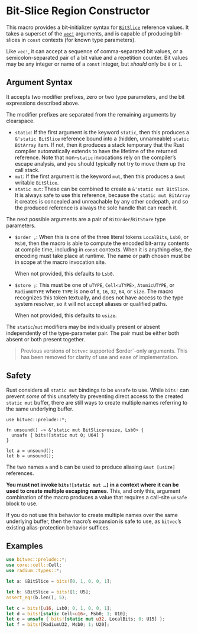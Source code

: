 # Bit-Slice Region Constructor

This macro provides a bit-initializer syntax for [`BitSlice`] reference values.
It takes a superset of the [`vec!`] arguments, and is capable of producing
bit-slices in `const` contexts (for known type parameters).

Like `vec!`, it can accept a sequence of comma-separated bit values, or a
semicolon-separated pair of a bit value and a repetition counter. Bit values may
be any integer or name of a `const` integer, but *should* only be `0` or `1`.

## Argument Syntax

It accepts two modifier prefixes, zero or two type parameters, and the bit
expressions described above.

The modifier prefixes are separated from the remaining arguments by clearspace.

- `static`: If the first argument is the keyword `static`, then this produces a
  `&'static BitSlice` reference bound into a (hidden, unnameable)
  `static BitArray` item. If not, then it produces a stack temporary that the
  Rust compiler automatically extends to have the lifetime of the returned
  reference. Note that non-`static` invocations rely on the compiler’s escape
  analysis, and you should typically not try to move them up the call stack.
- `mut`: If the first argument is the keyword `mut`, then this produces a `&mut`
  writable `BitSlice`.
- `static mut`: These can be combined to create a `&'static mut BitSlice`. It is
  always safe to use this reference, because the `static mut BitArray` it
  creates is concealed and unreachable by any other codepath, and so the
  produced reference is always the sole handle that can reach it.

The next possible arguments are a pair of `BitOrder`/`BitStore` type parameters.

- `$order ,`: When this is one of the three literal tokens `LocalBits`, `Lsb0`,
  or `Msb0`, then the macro is able to compute the encoded bit-array contents at
  compile time, including in `const` contexts. When it is anything else, the
  encoding must take place at runtime. The name or path chosen must be in scope
  at the macro invocation site.

  When not provided, this defaults to `Lsb0`.
- `$store ;`: This must be one of `uTYPE`, `Cell<uTYPE>`, `AtomicUTYPE`, or
  `RadiumUTYPE` where `TYPE` is one of `8`, `16`, `32`, `64`, or `size`. The
  macro recognizes this token textually, and does not have access to the type
  system resolver, so it will not accept aliases or qualified paths.

  When not provided, this defaults to `usize`.

The `static`/`mut` modifiers may be individually present or absent independently
of the type-parameter pair. The pair must be either both absent or both present
together.

> Previous versions of `bitvec` supported $order`-only arguments. This has been
> removed for clarity of use and ease of implementation.

## Safety

Rust considers all `static mut` bindings to be `unsafe` to use. While `bits!`
can prevent *some* of this unsafety by preventing direct access to the created
`static mut` buffer, there are still ways to create multiple names referring to
the same underlying buffer.

```rust,ignore
use bitvec::prelude::*;

fn unsound() -> &'static mut BitSlice<usize, Lsb0> {
  unsafe { bits![static mut 0; U64] }
}

let a = unsound();
let b = unsound();
```

The two names `a` and `b` can be used to produce aliasing `&mut [usize]`
references.

**You must not invoke `bits![static mut …]` in a context where it can be used**
**to create multiple escaping names**. This, and only this, argument combination
of the macro produces a value that requires a call-site `unsafe` block to use.

If you do not use this behavior to create multiple names over the same
underlying buffer, then the macro’s expansion is safe to use, as `bitvec`’s
existing alias-protection behavior suffices.

## Examples

```rust
use bitvec::prelude::*;
use core::cell::Cell;
use radium::types::*;

let a: &BitSlice = bits![0, 1, 0, 0, 1];

let b: &BitSlice = bits![1; U5];
assert_eq!(b.len(), 5);

let c = bits![u16, Lsb0; 0, 1, 0, 0, 1];
let d = bits![static Cell<u16>, Msb0; 1; U10];
let e = unsafe { bits![static mut u32, LocalBits; 0; U15] };
let f = bits![RadiumU32, Msb0; 1; U20];
```

[`BitSlice`]: crate::slice::BitSlice
[`vec!`]: macro@alloc::vec
